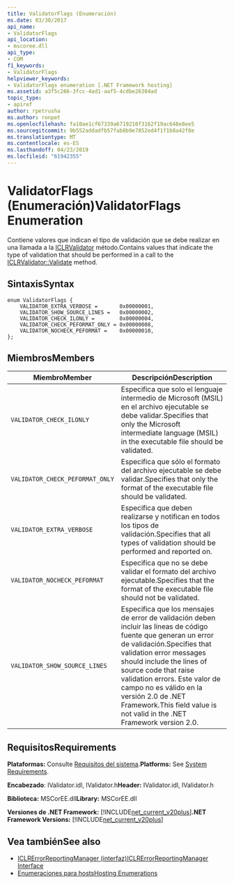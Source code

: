 ```yaml
---
title: ValidatorFlags (Enumeración)
ms.date: 03/30/2017
api_name:
- ValidatorFlags
api_location:
- mscoree.dll
api_type:
- COM
f1_keywords:
- ValidatorFlags
helpviewer_keywords:
- ValidatorFlags enumeration [.NET Framework hosting]
ms.assetid: a3f5c266-3fcc-4ad1-aaf5-4cdbe26304ad
topic_type:
- apiref
author: rpetrusha
ms.author: ronpet
ms.openlocfilehash: fa10ae1cf67339a6719210f3162f19ac648e8ee5
ms.sourcegitcommit: 9b552addadfb57fab0b9e7852ed4f1f1b8a42f8e
ms.translationtype: MT
ms.contentlocale: es-ES
ms.lasthandoff: 04/23/2019
ms.locfileid: "61942355"
---
```

# <a name="validatorflags-enumeration"></a><span data-ttu-id="87574-102">ValidatorFlags (Enumeración)</span><span class="sxs-lookup"><span data-stu-id="87574-102">ValidatorFlags Enumeration</span></span>
<span data-ttu-id="87574-103">Contiene valores que indican el tipo de validación que se debe realizar en una llamada a la [ICLRValidator](../../../../docs/framework/unmanaged-api/hosting/iclrvalidator-validate-method.md) método.</span><span class="sxs-lookup"><span data-stu-id="87574-103">Contains values that indicate the type of validation that should be performed in a call to the [ICLRValidator::Validate](../../../../docs/framework/unmanaged-api/hosting/iclrvalidator-validate-method.md) method.</span></span>  
  
## <a name="syntax"></a><span data-ttu-id="87574-104">Sintaxis</span><span class="sxs-lookup"><span data-stu-id="87574-104">Syntax</span></span>  
  
```  
enum ValidatorFlags {  
    VALIDATOR_EXTRA_VERBOSE =       0x00000001,  
    VALIDATOR_SHOW_SOURCE_LINES =   0x00000002,  
    VALIDATOR_CHECK_ILONLY =        0x00000004,  
    VALIDATOR_CHECK_PEFORMAT_ONLY = 0x00000008,  
    VALIDATOR_NOCHECK_PEFORMAT =    0x00000010,  
};  
```  
  
## <a name="members"></a><span data-ttu-id="87574-105">Miembros</span><span class="sxs-lookup"><span data-stu-id="87574-105">Members</span></span>  
  
|<span data-ttu-id="87574-106">Miembro</span><span class="sxs-lookup"><span data-stu-id="87574-106">Member</span></span>|<span data-ttu-id="87574-107">Descripción</span><span class="sxs-lookup"><span data-stu-id="87574-107">Description</span></span>|  
|------------|-----------------|  
|`VALIDATOR_CHECK_ILONLY`|<span data-ttu-id="87574-108">Especifica que solo el lenguaje intermedio de Microsoft (MSIL) en el archivo ejecutable se debe validar.</span><span class="sxs-lookup"><span data-stu-id="87574-108">Specifies that only the Microsoft intermediate language (MSIL) in the executable file should be validated.</span></span>|  
|`VALIDATOR_CHECK_PEFORMAT_ONLY`|<span data-ttu-id="87574-109">Especifica que sólo el formato del archivo ejecutable se debe validar.</span><span class="sxs-lookup"><span data-stu-id="87574-109">Specifies that only the format of the executable file should be validated.</span></span>|  
|`VALIDATOR_EXTRA_VERBOSE`|<span data-ttu-id="87574-110">Especifica que deben realizarse y notifican en todos los tipos de validación.</span><span class="sxs-lookup"><span data-stu-id="87574-110">Specifies that all types of validation should be performed and reported on.</span></span>|  
|`VALIDATOR_NOCHECK_PEFORMAT`|<span data-ttu-id="87574-111">Especifica que no se debe validar el formato del archivo ejecutable.</span><span class="sxs-lookup"><span data-stu-id="87574-111">Specifies that the format of the executable file should not be validated.</span></span>|  
|`VALIDATOR_SHOW_SOURCE_LINES`|<span data-ttu-id="87574-112">Especifica que los mensajes de error de validación deben incluir las líneas de código fuente que generan un error de validación.</span><span class="sxs-lookup"><span data-stu-id="87574-112">Specifies that validation error messages should include the lines of source code that raise validation errors.</span></span> <span data-ttu-id="87574-113">Este valor de campo no es válido en la versión 2.0 de .NET Framework.</span><span class="sxs-lookup"><span data-stu-id="87574-113">This field value is not valid in the .NET Framework version 2.0.</span></span>|  
  
## <a name="requirements"></a><span data-ttu-id="87574-114">Requisitos</span><span class="sxs-lookup"><span data-stu-id="87574-114">Requirements</span></span>  
 <span data-ttu-id="87574-115">**Plataformas:** Consulte [Requisitos del sistema](../../../../docs/framework/get-started/system-requirements.md).</span><span class="sxs-lookup"><span data-stu-id="87574-115">**Platforms:** See [System Requirements](../../../../docs/framework/get-started/system-requirements.md).</span></span>  
  
 <span data-ttu-id="87574-116">**Encabezado**: IValidator.idl, IValidator.h</span><span class="sxs-lookup"><span data-stu-id="87574-116">**Header:** IValidator.idl, IValidator.h</span></span>  
  
 <span data-ttu-id="87574-117">**Biblioteca:** MSCorEE.dll</span><span class="sxs-lookup"><span data-stu-id="87574-117">**Library:** MSCorEE.dll</span></span>  
  
 <span data-ttu-id="87574-118">**Versiones de .NET Framework:** [!INCLUDE[net_current_v20plus](../../../../includes/net-current-v20plus-md.md)]</span><span class="sxs-lookup"><span data-stu-id="87574-118">**.NET Framework Versions:** [!INCLUDE[net_current_v20plus](../../../../includes/net-current-v20plus-md.md)]</span></span>  
  
## <a name="see-also"></a><span data-ttu-id="87574-119">Vea también</span><span class="sxs-lookup"><span data-stu-id="87574-119">See also</span></span>

- [<span data-ttu-id="87574-120">ICLRErrorReportingManager (interfaz)</span><span class="sxs-lookup"><span data-stu-id="87574-120">ICLRErrorReportingManager Interface</span></span>](../../../../docs/framework/unmanaged-api/hosting/iclrerrorreportingmanager-interface.md)
- [<span data-ttu-id="87574-121">Enumeraciones para hosts</span><span class="sxs-lookup"><span data-stu-id="87574-121">Hosting Enumerations</span></span>](../../../../docs/framework/unmanaged-api/hosting/hosting-enumerations.md)
